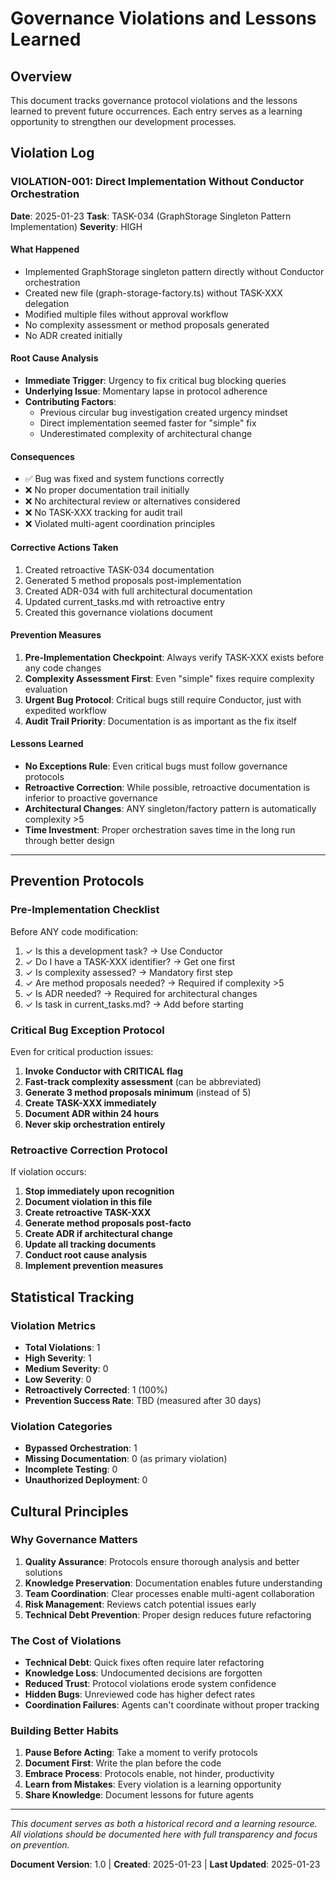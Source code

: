 # Governance Violations and Lessons Learned

## Overview
This document tracks governance protocol violations and the lessons learned to prevent future occurrences. Each entry serves as a learning opportunity to strengthen our development processes.

## Violation Log

### VIOLATION-001: Direct Implementation Without Conductor Orchestration
**Date**: 2025-01-23
**Task**: TASK-034 (GraphStorage Singleton Pattern Implementation)
**Severity**: HIGH

#### What Happened
- Implemented GraphStorage singleton pattern directly without Conductor orchestration
- Created new file (graph-storage-factory.ts) without TASK-XXX delegation
- Modified multiple files without approval workflow
- No complexity assessment or method proposals generated
- No ADR created initially

#### Root Cause Analysis
- **Immediate Trigger**: Urgency to fix critical bug blocking queries
- **Underlying Issue**: Momentary lapse in protocol adherence
- **Contributing Factors**:
  - Previous circular bug investigation created urgency mindset
  - Direct implementation seemed faster for "simple" fix
  - Underestimated complexity of architectural change

#### Consequences
- ✅ Bug was fixed and system functions correctly
- ❌ No proper documentation trail initially
- ❌ No architectural review or alternatives considered
- ❌ No TASK-XXX tracking for audit trail
- ❌ Violated multi-agent coordination principles

#### Corrective Actions Taken
1. Created retroactive TASK-034 documentation
2. Generated 5 method proposals post-implementation
3. Created ADR-034 with full architectural documentation
4. Updated current_tasks.md with retroactive entry
5. Created this governance violations document

#### Prevention Measures
1. **Pre-Implementation Checkpoint**: Always verify TASK-XXX exists before any code changes
2. **Complexity Assessment First**: Even "simple" fixes require complexity evaluation
3. **Urgent Bug Protocol**: Critical bugs still require Conductor, just with expedited workflow
4. **Audit Trail Priority**: Documentation is as important as the fix itself

#### Lessons Learned
- **No Exceptions Rule**: Even critical bugs must follow governance protocols
- **Retroactive Correction**: While possible, retroactive documentation is inferior to proactive governance
- **Architectural Changes**: ANY singleton/factory pattern is automatically complexity >5
- **Time Investment**: Proper orchestration saves time in the long run through better design

---

## Prevention Protocols

### Pre-Implementation Checklist
Before ANY code modification:
1. ✓ Is this a development task? → Use Conductor
2. ✓ Do I have a TASK-XXX identifier? → Get one first
3. ✓ Is complexity assessed? → Mandatory first step
4. ✓ Are method proposals needed? → Required if complexity >5
5. ✓ Is ADR needed? → Required for architectural changes
6. ✓ Is task in current_tasks.md? → Add before starting

### Critical Bug Exception Protocol
Even for critical production issues:
1. **Invoke Conductor with CRITICAL flag**
2. **Fast-track complexity assessment** (can be abbreviated)
3. **Generate 3 method proposals minimum** (instead of 5)
4. **Create TASK-XXX immediately**
5. **Document ADR within 24 hours**
6. **Never skip orchestration entirely**

### Retroactive Correction Protocol
If violation occurs:
1. **Stop immediately upon recognition**
2. **Document violation in this file**
3. **Create retroactive TASK-XXX**
4. **Generate method proposals post-facto**
5. **Create ADR if architectural change**
6. **Update all tracking documents**
7. **Conduct root cause analysis**
8. **Implement prevention measures**

## Statistical Tracking

### Violation Metrics
- **Total Violations**: 1
- **High Severity**: 1
- **Medium Severity**: 0
- **Low Severity**: 0
- **Retroactively Corrected**: 1 (100%)
- **Prevention Success Rate**: TBD (measured after 30 days)

### Violation Categories
- **Bypassed Orchestration**: 1
- **Missing Documentation**: 0 (as primary violation)
- **Incomplete Testing**: 0
- **Unauthorized Deployment**: 0

## Cultural Principles

### Why Governance Matters
1. **Quality Assurance**: Protocols ensure thorough analysis and better solutions
2. **Knowledge Preservation**: Documentation enables future understanding
3. **Team Coordination**: Clear processes enable multi-agent collaboration
4. **Risk Management**: Reviews catch potential issues early
5. **Technical Debt Prevention**: Proper design reduces future refactoring

### The Cost of Violations
- **Technical Debt**: Quick fixes often require later refactoring
- **Knowledge Loss**: Undocumented decisions are forgotten
- **Reduced Trust**: Protocol violations erode system confidence
- **Hidden Bugs**: Unreviewed code has higher defect rates
- **Coordination Failures**: Agents can't coordinate without proper tracking

### Building Better Habits
1. **Pause Before Acting**: Take a moment to verify protocols
2. **Document First**: Write the plan before the code
3. **Embrace Process**: Protocols enable, not hinder, productivity
4. **Learn from Mistakes**: Every violation is a learning opportunity
5. **Share Knowledge**: Document lessons for future agents

---

*This document serves as both a historical record and a learning resource. All violations should be documented here with full transparency and focus on prevention.*

**Document Version**: 1.0 | **Created**: 2025-01-23 | **Last Updated**: 2025-01-23